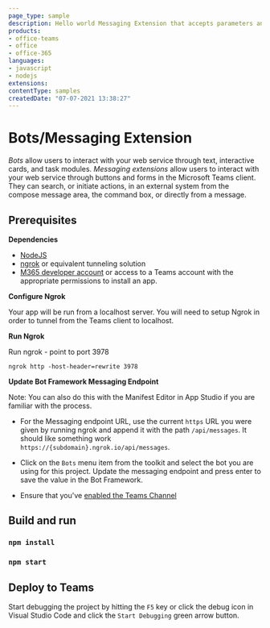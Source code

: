 ```yaml
---
page_type: sample
description: Hello world Messaging Extension that accepts parameters and returns a card. Also, how to receive a forwarded message as a parameter in a Messaging Extension.
products:
- office-teams
- office
- office-365
languages:
- javascript
- nodejs
extensions:
contentType: samples
createdDate: "07-07-2021 13:38:27"
---
```

# Bots/Messaging Extension

*Bots* allow users to interact with your web service through text, interactive cards, and task modules. *Messaging extensions* allow users to interact with your web service through buttons and forms in the Microsoft Teams client. They can search, or initiate actions, in an external system from the compose message area, the command box, or directly from a message.

## Prerequisites

**Dependencies**
-  [NodeJS](https://nodejs.org/en/)
-  [ngrok](https://ngrok.com/) or equivalent tunneling solution
-  [M365 developer account](https://docs.microsoft.com/en-us/microsoftteams/platform/concepts/build-and-test/prepare-your-o365-tenant) or access to a Teams account with the appropriate permissions to install an app.

**Configure Ngrok**

Your app will be run from a localhost server. You will need to setup Ngrok in order to tunnel from the Teams client to localhost. 

**Run Ngrok**

Run ngrok - point to port 3978

`ngrok http -host-header=rewrite 3978`

**Update Bot Framework Messaging Endpoint**

  Note: You can also do this with the Manifest Editor in App Studio if you are familiar with the process.

- For the Messaging endpoint URL, use the current `https` URL you were given by running ngrok and append it with the path `/api/messages`. It should like something work `https://{subdomain}.ngrok.io/api/messages`.

- Click on the `Bots` menu item from the toolkit and select the bot you are using for this project.  Update the messaging endpoint and press enter to save the value in the Bot Framework.

- Ensure that you've [enabled the Teams Channel](https://docs.microsoft.com/en-us/azure/bot-service/channel-connect-teams?view=azure-bot-service-4.0)

## Build and run

### `npm install`

### `npm start`

## Deploy to Teams
Start debugging the project by hitting the `F5` key or click the debug icon in Visual Studio Code and click the `Start Debugging` green arrow button.



